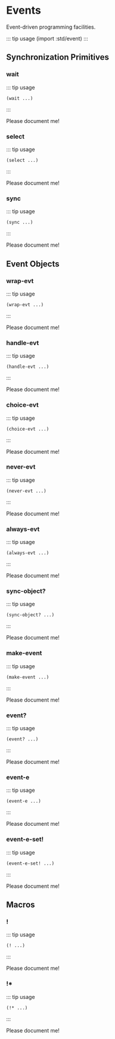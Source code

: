 # Events

Event-driven programming facilities.

::: tip usage
(import :std/event)
:::


## Synchronization Primitives

### wait
::: tip usage
```
(wait ...)
```
:::

Please document me!

### select
::: tip usage
```
(select ...)
```
:::

Please document me!

### sync
::: tip usage
```
(sync ...)
```
:::

Please document me!


## Event Objects

### wrap-evt
::: tip usage
```
(wrap-evt ...)
```
:::

Please document me!

### handle-evt
::: tip usage
```
(handle-evt ...)
```
:::

Please document me!

### choice-evt
::: tip usage
```
(choice-evt ...)
```
:::

Please document me!

### never-evt
::: tip usage
```
(never-evt ...)
```
:::

Please document me!

### always-evt
::: tip usage
```
(always-evt ...)
```
:::

Please document me!

### sync-object?
::: tip usage
```
(sync-object? ...)
```
:::

Please document me!

### make-event
::: tip usage
```
(make-event ...)
```
:::

Please document me!

### event?
::: tip usage
```
(event? ...)
```
:::

Please document me!

### event-e
::: tip usage
```
(event-e ...)
```
:::

Please document me!

### event-e-set!
::: tip usage
```
(event-e-set! ...)
```
:::

Please document me!

## Macros

### !
::: tip usage
```
(! ...)
```
:::

Please document me!

### !*
::: tip usage
```
(!* ...)
```
:::

Please document me!
